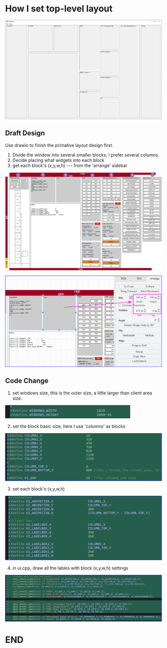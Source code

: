 # How I set top-level layout

![1](image.png) 

## Draft Design

Use drawio to finish the primative layout design first.

1. Divide the window into several smaller blocks, I prefer several columns.
2. Decide placing what widgets into each block
3. get each block's (x,y,w,h) --- from the 'arrange' sidebar

![1](ui_layout-Page-1.drawio.png)

![3](image-1.png)

## Code Change


1. set windows size, this is the outer size, a little larger than client area size.

 <img src="image-2.png" border=1 width=400>


2. set the block basic size, here I use 'columns' as blocks

![alt text](image-3.png)

3. set each block's (x,y,w,h)

![3](image-4.png)

4. in ui.cpp, draw all the lables with block (x,y,w,h) settings

![4](image-5.png)


# END














